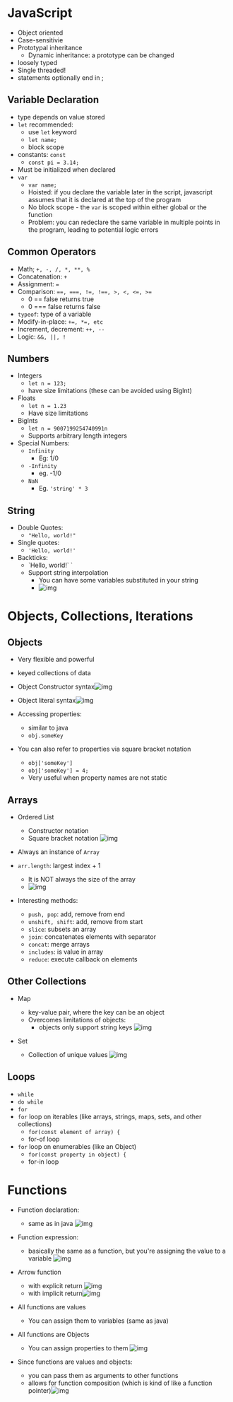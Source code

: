 
# JavaScript
- Object oriented
- Case-sensitivie
- Prototypal inheritance
	- Dynamic inheritance: a prototype can be changed
- loosely typed
- Single threaded!
- statements optionally end in ;

## Variable Declaration
- type depends on value stored
- `let` recommended:
	- use `let` keyword
	- `let name;`
	- block scope
- constants: `const`
	- `const pi = 3.14;`
- Must be initialized when declared
- `var`
	- `var name;`
	- Hoisted: if you declare the variable later in the script, javascript assumes that it is declared at the top of the program
	- No block scope - the `var` is scoped within either global or the function
	- Problem: you can redeclare the same variable in multiple points in the program, leading to potential logic errors

## Common Operators
- Math; `+, -, /, *, **, %`
- Concatenation: `+`
- Assignment: `=`
- Comparison: `==, ===, !=, !==, >, <, <=, >=`
	- 0 == false returns true
	- 0 === false returns false
- `typeof`: type of a variable
- Modify-in-place: `+=, *=, etc`
- Increment, decrement: `++, --`
- Logic: `&&, ||, !`

## Numbers
- Integers
	- `let n = 123;`
	- have size limitations (these can be avoided using BigInt)
- Floats
	- `let n = 1.23`
	- Have size limitations
- BigInts
	- `let n = 9007199254740991n`
	- Supports arbitrary length integers
- Special Numbers:
	- `Infinity`
		- Eg: 1/0
	- `-Infinity`
		- eg. -1/0
	- `NaN`
		- Eg. `'string' * 3`

## String
- Double Quotes:
	- `"Hello, world!"`
- Single quotes:
	- `'Hello, world!'`
- Backticks:
	- \`Hello, world!\` `
	- Support string interpolation
		- You can have some variables substituted in your string
		- ![img](<images/Pasted image 20250121205651.png>)


# Objects, Collections, Iterations

## Objects
- Very flexible and powerful
- keyed collections of data

- Object Constructor syntax![img](<images/Pasted image 20250121205859.png>)
- Object literal syntax![img](<images/Pasted image 20250121205919.png>)

- Accessing properties:
	- similar to java
	- `obj.someKey`

- You can also refer to properties via square bracket notation
	- `obj['someKey']`
	- `obj['someKey'] = 4;`
	- Very useful when property names are not static 

## Arrays
- Ordered List
	- Constructor notation
	- Square bracket notation
	![img](<images/Pasted image 20250122131300.png>)
	
- Always an instance of `Array`
- `arr.length`: largest index + 1
	- It is NOT always the size of the array
	- ![img](<images/Pasted image 20250121210346.png>)
- Interesting methods:
	- `push, pop`: add, remove from end
	- `unshift, shift`: add, remove from start
	- `slice`: subsets an array
	- `join`: concatenates elements with separator
	- `concat`: merge arrays
	- `includes`: is value in array
	- `reduce`: execute callback on elements

## Other Collections
- Map
	- key-value pair, where the key can be an object
	- Overcomes limitations of objects:
		- objects only support string keys
![img](<images/Pasted image 20250121210806.png>)

- Set
	- Collection of unique values
	![img](<images/Pasted image 20250121210755.png>)

## Loops
- `while`
- `do while`
- `for`
- `for` loop on iterables (like arrays, strings, maps, sets, and other collections)
	- `for(const element of array) {`
	- for-of loop
- `for` loop on enumerables (like an Object)
	- `for(const property in object) {`
	- for-in loop


# Functions

- Function declaration:
	- same as in java
	![img](<images/Pasted image 20250121211241.png>)
- Function expression:
	- basically the same as a function, but you're assigning the value to a variable
![img](<images/Pasted image 20250121211259.png>)
- Arrow function
	- with explicit return 
	![img](<images/Pasted image 20250121211349.png>)
	- with implicit return![img](<images/Pasted image 20250121212155.png>)


- All functions are values
	- You can assign them to variables (same as java)
- All functions are Objects
	- You can assign properties to them ![img](<images/Pasted image 20250121211837.png>)
- Since functions are values and objects:
	- you can pass them as arguments to other functions
	- allows for function composition (which is kind of like a function pointer)![img](<images/Pasted image 20250121212025.png>)
